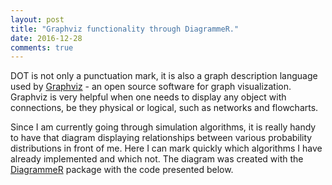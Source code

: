 ```yaml
---
layout: post
title: "Graphviz functionality through DiagrammeR."
date: 2016-12-28
comments: true
---
```


DOT is not only a punctuation mark, it is also a graph description language used by <a href="http://www.graphviz.org/Home.php">Graphviz</a> - an open source software for graph visualization. Graphviz is very helpful when one needs to display any object with connections, be they physical or logical, such as networks and flowcharts.

Since I am currently going through simulation algorithms, it is really handy to have that diagram displaying relationships between 
various probability distributions in front of me. Here I can mark quickly which algorithms I have already implemented and which not. The
diagram was created with the <a href="http://rich-iannone.github.io/DiagrammeR/">DiagrammeR</a> package with the code presented below.

<script src="https://gist.github.com/elizavetasemenova/22237673e871e76c009ae459be02df4f.js"></script>
